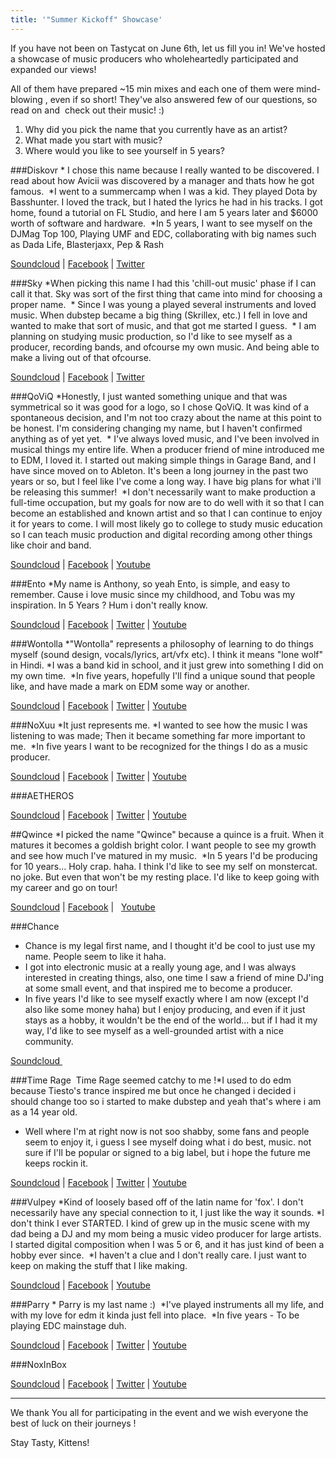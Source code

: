 ```yaml
---
title: '"Summer Kickoff" Showcase'
---
```

If you have not been on Tastycat on June 6th, let us fill you in! We've hosted a showcase of music producers who wholeheartedly participated and expanded our views!

All of them have prepared ~15 min mixes and each one of them were mind-blowing , even if so short! They've also answered few of our questions, so read on and  check out their music! :)

1. Why did you pick the name that you currently have as an artist?
2. What made you start with music?
3. Where would you like to see yourself in 5 years?

###Diskovr
* I chose this name because I really wanted to be discovered. I read about how Avicii was discovered by a manager and thats how he got famous. 
*I went to a summercamp when I was a kid. They played Dota by Basshunter. I loved the track, but I hated the lyrics he had in his tracks. I got home, found a tutorial on FL Studio, and here I am 5 years later and $6000 worth of software and hardware. 
*In 5 years, I want to see myself on the DJMag Top 100, Playing UMF and EDC, collaborating with big names such as Dada Life, Blasterjaxx, Pep & Rash

[Soundcloud](https://soundcloud.com/diskovr) | 
[Facebook](https://www.facebook.com/diskovrofficial) | 
[Twitter](http://twitter.com/IAmDiskovr)

###Sky
*When picking this name I had this 'chill-out music' phase if I can call it that. Sky was sort of the first thing that came into mind for choosing a proper name. 
* Since I was young a played several instruments and loved music. When dubstep became a big thing (Skrillex, etc.) I fell in love and wanted to make that sort of music, and that got me started I guess. 
* I am planning on studying music production, so I'd like to see myself as a producer, recording bands, and ofcourse my own music. And being able to make a living out of that ofcourse.

[Soundcloud](https://soundcloud.com/skyedm) | 
[Facebook](https://www.facebook.com/skydubz) | 
[Twitter](https://twitter.com/Caspervw_)

###QoViQ
*Honestly, I just wanted something unique and that was symmetrical so it was good for a logo, so I chose QoViQ. It was kind of a spontaneous decision, and I'm not too crazy about the name at this point to be honest. I'm considering changing my name, but I haven't confirmed anything as of yet yet. 
* I've always loved music, and I've been involved in musical things my entire life. When a producer friend of mine introduced me to EDM, I loved it. I started out making simple things in Garage Band, and I have since moved on to Ableton. It's been a long journey in the past two years or so, but I feel like I've come a long way. I have big plans for what i'll be releasing this summer! 
*I don't necessarily want to make production a full-time occupation, but my goals for now are to do well with it so that I can become an established and known artist and so that I can continue to enjoy it for years to come. I will most likely go to college to study music education so I can teach music production and digital recording among other things like choir and band.

[Soundcloud](https://soundcloud.com/qoviq) | 
[Facebook](https://www.facebook.com/qoviqmusic) | 
[Youtube](http://www.youtube.com/channel/UCL7wJ6YVUYGij8ImFNMkWOA?feature=watch)

###Ento
*My name is Anthony, so yeah Ento, is simple, and easy to remember. Cause i love music since my childhood, and Tobu was my inspiration. In 5 Years ? Hum i don't really know.

[Soundcloud](https://soundcloud.com/enthoofficial) | 
[Facebook](https://www.facebook.com/RETROXmedia) | 
[Twitter](https://twitter.com/EntoOfficial) | 
[Youtube](https://www.youtube.com/channel/UC8MMjcseE3j3zQGyJ0C1kiQ)

###Wontolla
*"Wontolla" represents a philosophy of learning to do things myself (sound design, vocals/lyrics, art/vfx etc). I think it means "lone wolf" in Hindi.
*I was a band kid in school, and it just grew into something I did on my own time. 
*In five years, hopefully I'll find a unique sound that people like, and have made a mark on EDM some way or another.

[Soundcloud](https://soundcloud.com/iamwontolla) | 
[Facebook](http://facebook.com/wontollamusic) | 
[Twitter](http://twitter.com/iamwontolla) | 
[Youtube](https://www.youtube.com/user/wontollatv)

###NoXuu
*It just represents me.
*I wanted to see how the music I was listening to was made; Then it became something far more important to me. 
*In five years I want to be recognized for the things I do as a music producer.

[Soundcloud](https://soundcloud.com/officialnoxuu) | 
[Facebook](https://www.facebook.com/NoXuu) | 
[Twitter](https://twitter.com/OfficialNoXuu) | 
[Youtube](http://www.youtube.com/user/OfficialNoXuu)

###AETHEROS

[Soundcloud](https://soundcloud.com/aetherosofficial) | 
[Facebook](https://www.facebook.com/AetherosOfficial) | 
[Twitter](https://twitter.com/AetherosMusic) | 
[Youtube](https://www.youtube.com/user/AetherosOfficial)

##Qwince
*I picked the name "Qwince" because a quince is a fruit. When it matures it becomes a goldish bright color. I want people to see my growth and see how much I've matured in my music. 
*In 5 years I'd be producing for 10 years... Holy crap. haha. I think I'd like to see my self on monstercat. no joke. But even that won't be my resting place. I'd like to keep going with my career and go on tour!

[Soundcloud](https://soundcloud.com/qwinceofficial) | 
[Facebook](https://www.facebook.com/qwincemusic?_rdr) |  
[Youtube](https://www.youtube.com/user/qwinceedm)

###Chance
* Chance is my legal first name, and I thought it'd be cool to just use my name. People seem to like it haha. 
* I got into electronic music at a really young age, and I was always interested in creating things, also, one time I saw a friend of mine DJ'ing at some small event, and that inspired me to become a producer. 
* In five years I'd like to see myself exactly where I am now (except I'd also like some money haha) but I enjoy producing, and even if it just stays as a hobby, it wouldn't be the end of the world... but if I had it my way, I'd like to see myself as a well-grounded artist with a nice community.

[Soundcloud ](https://soundcloud.com/chance-edm)

###Time Rage
 Time Rage seemed catchy to me !*I used to do edm because Tiesto's trance inspired me but once he changed i decided i should change too so i started to make dubstep and yeah that's where i am as a 14 year old. 
* Well where I'm at right now is not soo shabby, some fans and people seem to enjoy it, i guess I see myself doing what i do best, music. not sure if I'll be popular or signed to a big label, but i hope the future me keeps rockin it.

[Soundcloud](https://soundcloud.com/officialtimerage) | 
[Facebook](https://www.facebook.com/pages/Time-Rage/452141241622253) | 
[Twitter](https://twitter.com/captn_david) | 
[Youtube](https://www.youtube.com/user/officialtimerage)

###Vulpey
*Kind of loosely based off of the latin name for 'fox'. I don't necessarily have any special connection to it, I just like the way it sounds.
*I don't think I ever STARTED. I kind of grew up in the music scene with my dad being a DJ and my mom being a music video producer for large artists. I started digital composition when I was 5 or 6, and it has just kind of been a hobby ever since. 
*I haven't a clue and I don't really care. I just want to keep on making the stuff that I like making.

[Soundcloud](https://soundcloud.com/vulpey) | 
[Facebook](https://facebook.com/VulpeyOfficial) | 
[Youtube](http://www.youtube.com/user/VulpeyOfficial)

###Parry
* Parry is my last name :) 
*I've played instruments all my life, and with my love for edm it kinda just fell into place. 
*In five years - To be playing EDC mainstage duh.

[Soundcloud](https://soundcloud.com/parry_music) | 
[Facebook](https://www.facebook.com/parrymusic) | 
[Twitter](http://twitter.com/parry_music) | 
[Youtube](https://www.youtube.com/channel/UCcFnfiKYSoHl6dYcmiuEubQ)

###NoxInBox

[Soundcloud](https://soundcloud.com/noxinbox) | 
[Facebook](http://facebook.com/noxinbox) | 
[Twitter](http://twitter.com/NoxInBox) | 
[Youtube](http://youtube.com/user/noxinbox)

---

We thank You all for participating in the event and we wish everyone the best of luck on their journeys !  

Stay Tasty, Kittens!
